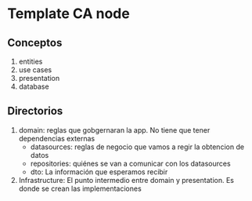 # Template CA node

## Conceptos

1. entities
2. use cases
3. presentation
4. database

## Directorios

1. domain: reglas que gobgernaran la app. No tiene que tener dependencias externas
   - datasources: reglas de negocio que vamos a regir la obtencion de datos
   - repositories: quiénes se van a comunicar con los datasources
   - dto: La información que esperamos recibir
2. Infrastructure: El punto intermedio entre domain y presentation. Es donde se crean las implementaciones
